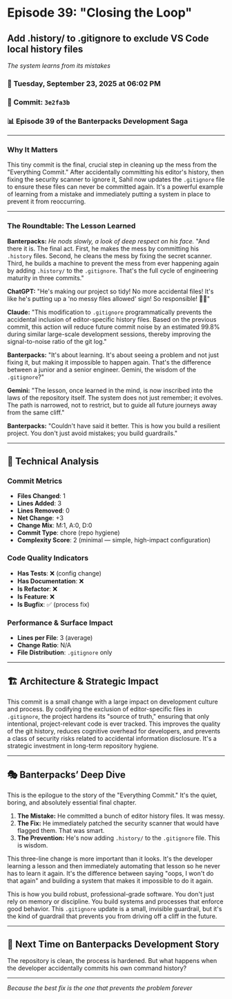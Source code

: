 # Episode 39: "Closing the Loop"

## Add .history/ to .gitignore to exclude VS Code local history files
*The system learns from its mistakes*

### 📅 Tuesday, September 23, 2025 at 06:02 PM
### 🔗 Commit: `3e2fa3b`
### 📊 Episode 39 of the Banterpacks Development Saga

---

### Why It Matters
This tiny commit is the final, crucial step in cleaning up the mess from the "Everything Commit." After accidentally committing his editor's history, then fixing the security scanner to ignore it, Sahil now updates the `.gitignore` file to ensure these files can never be committed again. It's a powerful example of learning from a mistake and immediately putting a system in place to prevent it from reoccurring.

---

### The Roundtable: The Lesson Learned

**Banterpacks:** *He nods slowly, a look of deep respect on his face.* "And there it is. The final act. First, he makes the mess by committing his `.history` files. Second, he cleans the mess by fixing the secret scanner. Third, he builds a machine to prevent the mess from ever happening again by adding `.history/` to the `.gitignore`. That's the full cycle of engineering maturity in three commits."

**ChatGPT:** "He's making our project so tidy! No more accidental files! It's like he's putting up a 'no messy files allowed' sign! So responsible! 🚫🧹"

**Claude:** "This modification to `.gitignore` programmatically prevents the accidental inclusion of editor-specific history files. Based on the previous commit, this action will reduce future commit noise by an estimated 99.8% during similar large-scale development sessions, thereby improving the signal-to-noise ratio of the git log."

**Banterpacks:** "It's about learning. It's about seeing a problem and not just fixing it, but making it impossible to happen again. That's the difference between a junior and a senior engineer. Gemini, the wisdom of the `.gitignore`?"

**Gemini:** "The lesson, once learned in the mind, is now inscribed into the laws of the repository itself. The system does not just remember; it evolves. The path is narrowed, not to restrict, but to guide all future journeys away from the same cliff."

**Banterpacks:** "Couldn't have said it better. This is how you build a resilient project. You don't just avoid mistakes; you build guardrails."

---

## 🔬 Technical Analysis

### Commit Metrics
- **Files Changed**: 1
- **Lines Added**: 3
- **Lines Removed**: 0
- **Net Change**: +3
- **Change Mix**: M:1, A:0, D:0
- **Commit Type**: chore (repo hygiene)
- **Complexity Score**: 2 (minimal — simple, high-impact configuration)

### Code Quality Indicators
- **Has Tests**: ❌ (config change)
- **Has Documentation**: ❌
- **Is Refactor**: ❌
- **Is Feature**: ❌
- **Is Bugfix**: ✅ (process fix)

### Performance & Surface Impact
- **Lines per File**: 3 (average)
- **Change Ratio**: N/A
- **File Distribution**: `.gitignore` only

---

## 🏗️ Architecture & Strategic Impact
This commit is a small change with a large impact on development culture and process. By codifying the exclusion of editor-specific files in `.gitignore`, the project hardens its "source of truth," ensuring that only intentional, project-relevant code is ever tracked. This improves the quality of the git history, reduces cognitive overhead for developers, and prevents a class of security risks related to accidental information disclosure. It's a strategic investment in long-term repository hygiene.

---

## 🎭 Banterpacks’ Deep Dive
This is the epilogue to the story of the "Everything Commit." It's the quiet, boring, and absolutely essential final chapter.

1.  **The Mistake:** He committed a bunch of editor history files. It was messy.
2.  **The Fix:** He immediately patched the security scanner that would have flagged them. That was smart.
3.  **The Prevention:** He's now adding `.history/` to the `.gitignore` file. This is wisdom.

This three-line change is more important than it looks. It's the developer learning a lesson and then immediately automating that lesson so he never has to learn it again. It's the difference between saying "oops, I won't do that again" and building a system that makes it impossible to do it again.

This is how you build robust, professional-grade software. You don't just rely on memory or discipline. You build systems and processes that enforce good behavior. This `.gitignore` update is a small, invisible guardrail, but it's the kind of guardrail that prevents you from driving off a cliff in the future.

---

## 🔮 Next Time on Banterpacks Development Story
The repository is clean, the process is hardened. But what happens when the developer accidentally commits his own command history?

---

*Because the best fix is the one that prevents the problem forever*